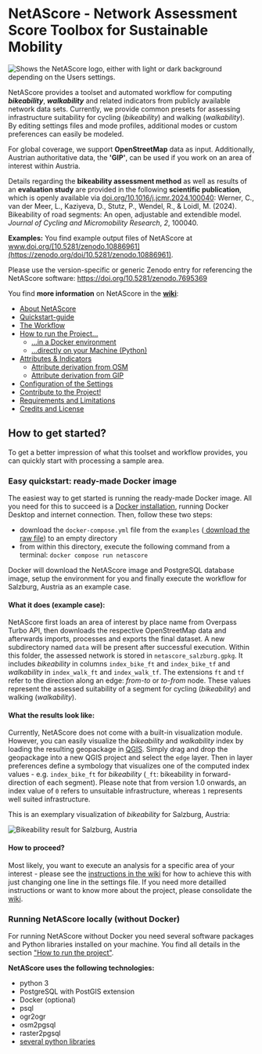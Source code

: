# NetAScore - Network Assessment Score Toolbox for Sustainable Mobility

<picture>
  <source media="(prefers-color-scheme: dark)" srcset="https://github.com/plus-mobilitylab/netascore/assets/82904077/762dc210-1ca5-4ead-8aeb-522e974a93fe">
  <source media="(prefers-color-scheme: light)" srcset="https://github.com/plus-mobilitylab/netascore/assets/82904077/240d09f8-a728-41ec-b0e7-8bba8fac4d38">
  <img alt="Shows the NetAScore logo, either with light or dark background depending on the Users settings." src="https://github.com/plus-mobilitylab/netascore/assets/82904077/240d09f8-a728-41ec-b0e7-8bba8fac4d38">
</picture>



NetAScore provides a toolset and automated workflow for computing ***bikeability***, ***walkability*** and related indicators from publicly available network data sets. Currently, we provide common presets for assessing infrastructure suitability for cycling (*bikeability*) and walking (*walkability*). By editing settings files and mode profiles, additional modes or custom preferences can easily be modeled.

For global coverage, we support **OpenStreetMap** data as input. Additionally, Austrian authoritative data, the **'GIP'**, can be used if you work on an area of interest within Austria. 

Details regarding the **bikeability assessment method** as well as results of an **evaluation study** are provided in the following **scientific publication**, which is openly available via [doi.org/10.1016/j.jcmr.2024.100040](https://doi.org/10.1016/j.jcmr.2024.100040): Werner, C., van der Meer, L., Kaziyeva, D., Stutz, P., Wendel, R., & Loidl, M. (2024). Bikeability of road segments: An open, adjustable and extendible model. *Journal of Cycling and Micromobility Research*, *2*, 100040.

**Examples:** You find example output files of NetAScore at www.doi.org/[10.5281/zenodo.10886961](https://zenodo.org/doi/10.5281/zenodo.10886961).

Please use the version-specific or generic Zenodo entry for referencing the NetAScore software: https://doi.org/10.5281/zenodo.7695369

You find **more information** on NetAScore in the **[wiki](https://github.com/plus-mobilitylab/netascore/wiki)**:

* [About NetAScore](https://github.com/plus-mobilitylab/netascore/wiki)
* [Quickstart-guide](https://github.com/plus-mobilitylab/netascore/wiki/Quickstart%E2%80%90Guide)
* [The Workflow](https://github.com/plus-mobilitylab/netascore/wiki/The-workflow)
* [How to run the Project...](https://github.com/plus-mobilitylab/netascore/wiki/How-to-run-the-project)
  * [...in a Docker environment](https://github.com/plus-mobilitylab/netascore/wiki/How-to-run-the-project-in-a-Docker-environment)
  * [...directly on your Machine (Python)](https://github.com/plus-mobilitylab/netascore/wiki/Run-NetAScore-manually-with-Python)
* [Attributes & Indicators](https://github.com/plus-mobilitylab/netascore/wiki/Attributes-and-Indicators)
  * [Attribute derivation from OSM](https://github.com/plus-mobilitylab/netascore/wiki/Attribute-derivation-from-OSM)
  * [Attribute derivation from GIP](https://github.com/plus-mobilitylab/netascore/wiki/Attribute-derivation-from-GIP)
* [Configuration of the Settings](https://github.com/plus-mobilitylab/netascore/wiki/Configuration-of-the-settings)
* [Contribute to the Project!](https://github.com/plus-mobilitylab/netascore/wiki/How-to-contribute)
* [Requirements and Limitations](https://github.com/plus-mobilitylab/netascore/wiki/Requirements-and-Limitations)
* [Credits and License](https://github.com/plus-mobilitylab/netascore/wiki/Credits-and-license)

## How to get started?

To get a better impression of what this toolset and workflow provides, you can quickly start with processing a sample area.

### Easy quickstart: ready-made Docker image

The easiest way to get started is running the ready-made Docker image. All you need for this to succeed is a [Docker installation](https://docs.docker.com/engine/install/), running Docker Desktop and internet connection. Then, follow these two steps:

- download the `docker-compose.yml` file from the `examples` ([ download the raw file](https://github.com/plus-mobilitylab/netascore/blob/main/examples/docker-compose.yml)) to an empty directory
- from within this directory, execute the following command from a terminal:
  `docker compose run netascore`

Docker will download the NetAScore image and PostgreSQL database image, setup the environment for you and finally execute the workflow for Salzburg, Austria as an example case.

#### What it does (example case):

NetAScore first loads an area of interest by place name from Overpass Turbo API, then downloads the respective OpenStreetMap data and afterwards imports, processes and exports the final dataset. A new subdirectory named `data` will be present after successful execution. Within this folder, the assessed network is stored in `netascore_salzburg.gpkg`. It includes *bikeability* in columns `index_bike_ft` and `index_bike_tf` and *walkability* in `index_walk_ft` and `index_walk_tf`. The extensions `ft` and `tf` refer to the direction along an edge: *from-to* or *to-from* node. These values represent the assessed suitability of a segment for cycling (*bikeability*) and walking (*walkability*).

#### What the results look like:

Currently, NetAScore does not come with a built-in visualization module. However, you can easily visualize the *bikeability* and *walkability* index by loading the resulting geopackage in [QGIS](https://qgis.org). Simply drag and drop the geopackage into a new QGIS project and select the `edge` layer. Then in layer preferences define a symbology that visualizes one of the computed index values - e.g. `index_bike_ft` for *bikeability* (`_ft`: bikeability in forward-direction of each segment). Please note that from version 1.0 onwards, an index value of `0` refers to unsuitable infrastructure, whereas `1` represents well suited infrastructure.

This is an exemplary visualization of *bikeability* for Salzburg, Austria:

![Bikeability result for Salzburg, Austria](https://user-images.githubusercontent.com/24413180/229191339-7271e4ac-5a9b-4c12-ad02-dd3909215623.png)

#### How to proceed?

Most likely, you want to execute an analysis for a specific area of your interest - please see the [instructions in the wiki](https://github.com/plus-mobilitylab/netascore/wiki/How-to-run-the-project-in-a-Docker-environment#run-netascore-for-your-own-area-of-interest) for how to achieve this with just changing one line in the settings file.
If you need more detailled instructions or want to know more about the project, please consolidate the [wiki](https://github.com/plus-mobilitylab/netascore/wiki).

### Running NetAScore locally (without Docker)

For running NetAScore without Docker you need several software packages and Python libraries installed on your machine. You find all details in the section ["How to run the project"](https://github.com/plus-mobilitylab/netascore/wiki/How-to-run-the-project).

**NetAScore uses the following technologies:**

- python 3
- PostgreSQL with PostGIS extension
- Docker (optional)
- psql
- ogr2ogr
- osm2pgsql
- raster2pgsql
- [several python libraries](../main/requirements.txt)
